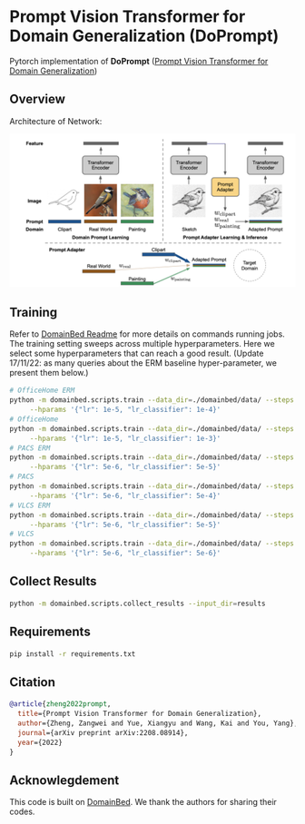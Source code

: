 # Prompt Vision Transformer for Domain Generalization (DoPrompt)

Pytorch implementation of **DoPrompt** ([Prompt Vision Transformer for Domain Generalization](https://arxiv.org/abs/2208.08914))

## Overview

Architecture of Network:

![framework](images/framework.png)

## Training

Refer to [DomainBed Readme](README_domainbed.md) for more details on commands running jobs. The training setting sweeps across multiple hyperparameters. Here we select some hyperparameters that can reach a good result. (Update 17/11/22: as many queries about the ERM baseline hyper-parameter, we present them below.)

```sh
# OfficeHome ERM
python -m domainbed.scripts.train --data_dir=./domainbed/data/ --steps 5001 --dataset OfficeHome --test_env 0/1/2/3 --algorithm DoPrompt --output_dir results/exp \
     --hparams '{"lr": 1e-5, "lr_classifier": 1e-4}'
# OfficeHome
python -m domainbed.scripts.train --data_dir=./domainbed/data/ --steps 5001 --dataset OfficeHome --test_env 0/1/2/3 --algorithm DoPrompt --output_dir results/exp \
     --hparams '{"lr": 1e-5, "lr_classifier": 1e-3}'
# PACS ERM
python -m domainbed.scripts.train --data_dir=./domainbed/data/ --steps 5001 --dataset PACS --test_env 0/2/3 --algorithm DoPrompt --output_dir results/exp \
     --hparams '{"lr": 5e-6, "lr_classifier": 5e-5}'
# PACS
python -m domainbed.scripts.train --data_dir=./domainbed/data/ --steps 5001 --dataset PACS --test_env 0/2/3 --algorithm DoPrompt --output_dir results/exp \
     --hparams '{"lr": 5e-6, "lr_classifier": 5e-4}'
# VLCS ERM
python -m domainbed.scripts.train --data_dir=./domainbed/data/ --steps 5001 --dataset VLCS --test_env 0/1/2/3 --algorithm DoPrompt --output_dir results/exp \
     --hparams '{"lr": 5e-6, "lr_classifier": 5e-5}'
# VLCS
python -m domainbed.scripts.train --data_dir=./domainbed/data/ --steps 5001 --dataset VLCS --test_env 0/1/2/3 --algorithm DoPrompt --output_dir results/exp \
     --hparams '{"lr": 5e-6, "lr_classifier": 5e-6}'
```

## Collect Results

```sh
python -m domainbed.scripts.collect_results --input_dir=results
```

## Requirements

```sh
pip install -r requirements.txt
```

## Citation

```bibtex
@article{zheng2022prompt,
  title={Prompt Vision Transformer for Domain Generalization},
  author={Zheng, Zangwei and Yue, Xiangyu and Wang, Kai and You, Yang},
  journal={arXiv preprint arXiv:2208.08914},
  year={2022}
}
```

## Acknowlegdement

This code is built on [DomainBed](https://github.com/facebookresearch/DomainBed). We thank the authors for sharing their codes.
